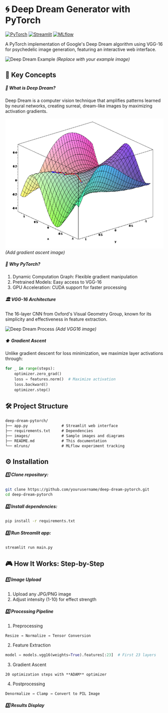 # 🌀 Deep Dream Generator with PyTorch

[![PyTorch](https://img.shields.io/badge/PyTorch-2.0+-red.svg)](https://pytorch.org/)
[![Streamlit](https://img.shields.io/badge/Streamlit-Web%20UI-FF4B4B.svg)](https://streamlit.io/)
[![MLflow](https://img.shields.io/badge/MLflow-Experiment%20Tracking-%230099cc.svg)](https://mlflow.org/)

A PyTorch implementation of Google's Deep Dream algorithm using VGG-16 for psychedelic image generation, featuring an interactive web interface.

![Deep Dream Example](images/example.jpg) *(Replace with your example image)*

## 🧠 Key Concepts

##### 🌌 What is Deep Dream?
Deep Dream is a computer vision technique that amplifies patterns learned by neural networks, creating surreal, dream-like images by maximizing activation gradients.

![Deep Dream Process](images/gradient_ascent.png) *(Add gradient ascent image)*

##### 🚀 Why PyTorch?
1. Dynamic Computation Graph: Flexible gradient manipulation
2. Pretrained Models: Easy access to VGG-16
3. GPU Acceleration: CUDA support for faster processing

##### 🏛️ VGG-16 Architecture
The 16-layer CNN from Oxford's Visual Geometry Group, known for its simplicity and effectiveness in feature extraction.

![Deep Dream Process](images/vgg16.png) *(Add VGG16 image)*

##### ⬆️ Gradient Ascent
Unlike gradient descent for loss minimization, we maximize layer activations through:

```python
for _ in range(steps):
    optimizer.zero_grad()
    loss = features.norm()  # Maximize activation
    loss.backward()
    optimizer.step()
```

## 🛠️ Project Structure

```plaintext
deep-dream-pytorch/
├── app.py               # Streamlit web interface
├── requirements.txt     # Dependencies
├── images/              # Sample images and diagrams
├── README.md            # This documentation
└── mlruns/              # MLflow experiment tracking
```

## ⚙️ Installation

##### 1️⃣ Clone repository:
```bash
git clone https://github.com/yourusername/deep-dream-pytorch.git
cd deep-dream-pytorch
```

##### 2️⃣ Install dependencies:
```bash
pip install -r requirements.txt
```
##### 3️⃣ Run Streamlit app:
```bash
streamlit run main.py
```

## 🎮 How It Works: Step-by-Step

##### 1️⃣ Image Upload
1. Upload any JPG/PNG image
2. Adjust intensity (1-10) for effect strength

##### 2️⃣ Processing Pipeline
1. Preprocessing
```plaintext
Resize → Normalize → Tensor Conversion
```
2. Feature Extraction
```python
model = models.vgg16(weights=True).features[:23]  # First 23 layers
```
3. Gradient Ascent
```plaintext
20 optimization steps with **ADAM** optimizer
```
4. Postprocessing
```plaintext
Denormalize → Clamp → Convert to PIL Image
```

##### 3️⃣ Results Display
